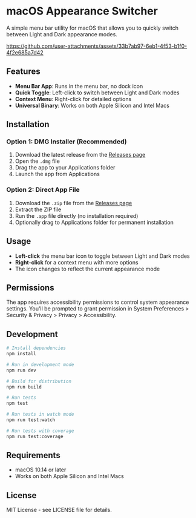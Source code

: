 # macOS Appearance Switcher

A simple menu bar utility for macOS that allows you to quickly switch between Light and Dark appearance modes.

https://github.com/user-attachments/assets/33b7ab97-6eb1-4f53-b1f0-4f2e685a7d42

## Features

- **Menu Bar App**: Runs in the menu bar, no dock icon
- **Quick Toggle**: Left-click to switch between Light and Dark modes
- **Context Menu**: Right-click for detailed options
- **Universal Binary**: Works on both Apple Silicon and Intel Macs

## Installation

### Option 1: DMG Installer (Recommended)
1. Download the latest release from the [Releases page](https://github.com/munirusman/macos-appearance-menubar/releases)
2. Open the `.dmg` file
3. Drag the app to your Applications folder
4. Launch the app from Applications

### Option 2: Direct App File
1. Download the `.zip` file from the [Releases page](https://github.com/munirusman/macos-appearance-menubar/releases)
2. Extract the ZIP file
3. Run the `.app` file directly (no installation required)
4. Optionally drag to Applications folder for permanent installation

## Usage

- **Left-click** the menu bar icon to toggle between Light and Dark modes
- **Right-click** for a context menu with more options
- The icon changes to reflect the current appearance mode

## Permissions

The app requires accessibility permissions to control system appearance settings. You'll be prompted to grant permission in System Preferences > Security & Privacy > Privacy > Accessibility.

## Development

```bash
# Install dependencies
npm install

# Run in development mode
npm run dev

# Build for distribution
npm run build

# Run tests
npm test

# Run tests in watch mode
npm run test:watch

# Run tests with coverage
npm run test:coverage
```

## Requirements

- macOS 10.14 or later
- Works on both Apple Silicon and Intel Macs

## License

MIT License - see LICENSE file for details. 

